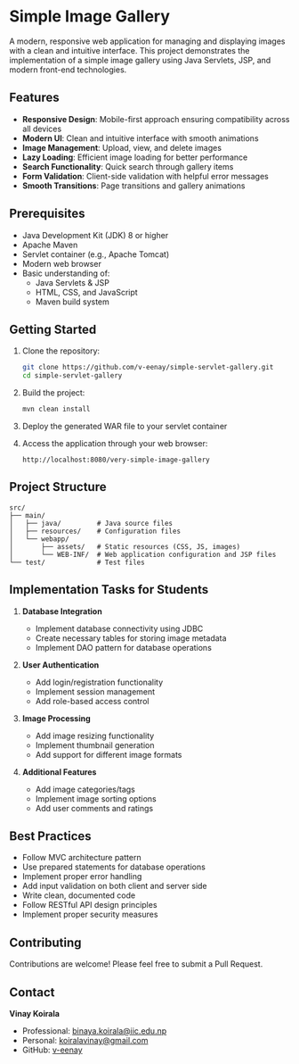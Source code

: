 ﻿# Simple Image Gallery

A modern, responsive web application for managing and displaying images with a clean and intuitive interface. This project demonstrates the implementation of a simple image gallery using Java Servlets, JSP, and modern front-end technologies.

## Features

- **Responsive Design**: Mobile-first approach ensuring compatibility across all devices
- **Modern UI**: Clean and intuitive interface with smooth animations
- **Image Management**: Upload, view, and delete images
- **Lazy Loading**: Efficient image loading for better performance
- **Search Functionality**: Quick search through gallery items
- **Form Validation**: Client-side validation with helpful error messages
- **Smooth Transitions**: Page transitions and gallery animations

## Prerequisites

- Java Development Kit (JDK) 8 or higher
- Apache Maven
- Servlet container (e.g., Apache Tomcat)
- Modern web browser
- Basic understanding of:
  - Java Servlets & JSP
  - HTML, CSS, and JavaScript
  - Maven build system

## Getting Started

1. Clone the repository:
   ```bash
   git clone https://github.com/v-eenay/simple-servlet-gallery.git
   cd simple-servlet-gallery
   ```

2. Build the project:
   ```bash
   mvn clean install
   ```

3. Deploy the generated WAR file to your servlet container

4. Access the application through your web browser:
   ```
   http://localhost:8080/very-simple-image-gallery
   ```

## Project Structure

```
src/
├── main/
│   ├── java/         # Java source files
│   ├── resources/    # Configuration files
│   └── webapp/
│       ├── assets/   # Static resources (CSS, JS, images)
│       └── WEB-INF/  # Web application configuration and JSP files
└── test/             # Test files
```

## Implementation Tasks for Students

1. **Database Integration**
   - Implement database connectivity using JDBC
   - Create necessary tables for storing image metadata
   - Implement DAO pattern for database operations

2. **User Authentication**
   - Add login/registration functionality
   - Implement session management
   - Add role-based access control

3. **Image Processing**
   - Add image resizing functionality
   - Implement thumbnail generation
   - Add support for different image formats

4. **Additional Features**
   - Add image categories/tags
   - Implement image sorting options
   - Add user comments and ratings

## Best Practices

- Follow MVC architecture pattern
- Use prepared statements for database operations
- Implement proper error handling
- Add input validation on both client and server side
- Write clean, documented code
- Follow RESTful API design principles
- Implement proper security measures

## Contributing

Contributions are welcome! Please feel free to submit a Pull Request.

## Contact

**Vinay Koirala**
- Professional: binaya.koirala@iic.edu.np
- Personal: koiralavinay@gmail.com
- GitHub: [v-eenay](https://github.com/v-eenay)
